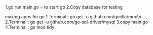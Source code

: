 1.go run main.go = to start go
2.Copy database for testing

making apps for go
1.Terminal : go get -u github.com/gorilla/mux\n
2.Terminal : go get -u github.com/go-sql-driver/mysql
3.copy main.go
4.Terminal : go mod tidy
